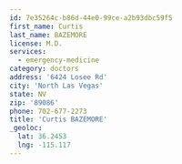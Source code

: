 ```yaml
---
id: 7e35264c-b86d-44e0-99ce-a2b93dbc59f5
first_name: Curtis
last_name: BAZEMORE
license: M.D.
services:
  - emergency-medicine
category: doctors
address: '6424 Losee Rd'
city: 'North Las Vegas'
state: NV
zip: '89086'
phone: 702-677-2273
title: 'Curtis BAZEMORE'
_geoloc:
  lat: 36.2453
  lng: -115.117
---
```

